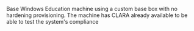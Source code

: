Base Windows Education machine using a custom base box with no hardening provisioning.
The machine has CLARA already available to be able to test the system's compliance